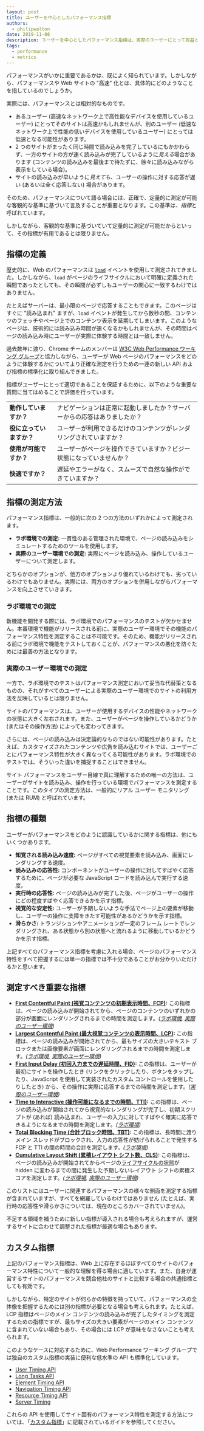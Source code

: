 ```yaml
---
layout: post
title: ユーザーを中心としたパフォーマンス指標
authors:
  - philipwalton
date: 2019-11-08
description: ユーザーを中心としたパフォーマンス指標は、実際のユーザーにとって有益となる方法でサイトのエクスペリエンスを理解し、改善するための重要なツールです。
tags:
  - performance
  - metrics
---
```


パフォーマンスがいかに重要であるかは、既によく知られています。しかしながら、パフォーマンスや Web サイトの "高速" 化とは、具体的にどのようなことを指しているのでしょうか。

実際には、パフォーマンスとは相対的なものです。

- あるユーザー (高速なネットワーク上で高性能なデバイスを使用しているユーザー) にとってそのサイトは高速かもしれませんが、別のユーザー (低速なネットワーク上で性能の低いデバイスを使用しているユーザー) にとっては低速となる可能性があります。
- 2 つのサイトがまったく同じ時間で読み込みを完了しているにもかかわらず、一方のサイトの方が速く読み込みが完了しているように*見える*場合があります (コンテンツの読み込みを最後まで待たずに、徐々に読み込みながら表示をしている場合)。
- サイトの読み込みが早いように*見えても*、ユーザーの操作に対する応答が遅い (あるいは全く応答しない) 場合があります。

そのため、パフォーマンスについて語る場合には、正確で、定量的に測定が可能な客観的な基準に基づいて言及することが重要となります。この基準は、*指標*と呼ばれています。

しかしながら、客観的な基準に基づいていて定量的に測定が可能だからといって、その指標が有用であるとは限りません。

## 指標の定義

歴史的に、Web のパフォーマンスは <code>[load](https://developer.mozilla.org/docs/Web/API/Window/load_event)</code> イベントを使用して測定されてきました。しかしながら、<code>load</code> がページのライフサイクルにおいて明確に定義された瞬間であったとしても、その瞬間が必ずしもユーザーの関心に一致するわけではありません。

たとえばサーバーは、最小限のページで応答することもできます。このページはすぐに "読み込まれ" ますが、`load` イベントが発生してから数秒の間、コンテンツのフェッチやページ上でのコンテンツ表示を延期してしまいます。このようなページは、技術的には読み込み時間が速くなるかもしれませんが、その時間はページの読み込み時にユーザーが実際に体験する時間とは一致しません。

過去数年に渡り、Chrome チームのメンバーは [W3C Web Performance ワーキング グループ](https://www.w3.org/webperf/)と協力しながら、ユーザーが Web ページのパフォーマンスをどのように体験するかについてより正確な測定を行うための一連の新しい API および指標の標準化に取り組んできました。

指標がユーザーにとって適切であることを保証するために、以下のような重要な質問に当てはめることで評価を行っています。

<table id="questions">
  <tr>
    <td><strong>動作していますか？</strong></td>
    <td>ナビゲーションは正常に起動しましたか？サーバーからの応答はありましたか？</td>
  </tr>
  <tr>
    <td><strong>役に立っていますか？</strong></td>
    <td>ユーザーが利用できるだけのコンテンツがレンダリングされていますか？</td>
  </tr>
  <tr>
    <td><strong>使用が可能ですか？</strong></td>
    <td>ユーザーがページを操作できていますか？ビジー状態になっていませんか？</td>
  </tr>
  <tr>
    <td><strong>快適ですか？</strong></td>
    <td>遅延やエラーがなく、スムーズで自然な操作ができていますか？</td>
  </tr>
</table>

## 指標の測定方法

パフォーマンス指標は、一般的に次の 2 つの方法のいずれかによって測定されます。

- **ラボ環境での測定:** 一貫性のある管理された環境で、ページの読み込みをシミュレートするためのツールを使用します。
- **実際のユーザー環境での測定:** 実際にページを読み込み、操作しているユーザーについて測定します。

どちらかのオプションが、他方のオプションより優れているわけでも、劣っているわけでもありません。実際には、両方のオプションを併用しながらパフォーマンスを向上させていきます。

### ラボ環境での測定

新機能を開発する際には、ラボ環境でのパフォーマンスのテストが欠かせません。本番環境で機能がリリースされる前に、実際のユーザー環境でその機能のパフォーマンス特性を測定することは不可能です。そのため、機能がリリースされる前にラボ環境で機能をテストしておくことが、パフォーマンスの悪化を防ぐためには最善の方法となります。

### 実際のユーザー環境での測定

一方で、ラボ環境でのテストはパフォーマンス測定において妥当な代替策となるものの、それがすべてのユーザーによる実際のユーザー環境でのサイトの利用方法を反映しているとは限りません。

サイトのパフォーマンスは、ユーザーが使用するデバイスの性能やネットワークの状態に大きく左右されます。また、ユーザーがページを操作しているかどうか (またはその操作方法) によっても変わってきます。

さらには、ページの読み込みは決定論的なものではない可能性があります。たとえば、カスタマイズされたコンテンツや広告を読み込むサイトでは、ユーザーごとにパフォーマンス特性が大きく異なってくる可能性があります。ラボ環境でのテストでは、そういった違いを捕捉することはできません。

サイト パフォーマンスをユーザー目線で真に理解するための唯一の方法は、ユーザーがサイトを読み込み、操作を行っている環境でパフォーマンスを測定することです。このタイプの測定方法は、一般的にリアル ユーザー モニタリング (または RUM) と呼ばれています。

## 指標の種類

ユーザーがパフォーマンスをどのように認識しているかに関する指標は、他にもいくつかあります。

- **知覚される読み込み速度:** ページがすべての視覚要素を読み込み、画面にレンダリングする速度。
- **読み込みの応答性:** コンポーネントがユーザーの操作に対してすばやく応答するために、ページが必要な JavaScript コードを読み込んで実行する速度。
- **実行時の応答性:** ページの読み込みが完了した後、ページがユーザーの操作にどの程度すばやく応答できるかを示す指標。
- **視覚的な安定性:** ユーザーが予期しないような手法でページ上の要素が移動し、ユーザーの操作に支障をきたす可能性があるかどうかを示す指標。
- **滑らかさ:** トランジションやアニメーションが一定のフレーム レートでレンダリングされ、ある状態から別の状態へと流れるように移動しているかどうかを示す指標。

上記すべてのパフォーマンス指標を考慮に入れる場合、ページのパフォーマンス特性をすべて把握するには単一の指標では不十分であることがお分かりいただけるかと思います。

## 測定すべき重要な指標

- **[First Contentful Paint (視覚コンテンツの初期表示時間、FCP)](/fcp/):** この指標は、ページの読み込みが開始されてから、ページのコンテンツのいずれかの部分が画面にレンダリングされるまでの時間を測定します。*([ラボ環境](#in-the-lab), [実際のユーザー環境](#in-the-field))*
- **[Largest Contentful Paint (最大視覚コンテンツの表示時間、LCP)](/lcp/):** この指標は、ページの読み込みが開始されてから、最もサイズの大きいテキスト ブロックまたは画像要素が画面にレンダリングされるまでの時間を測定します。*([ラボ環境](#in-the-lab), [実際のユーザー環境](#in-the-field))*
- **[First Input Delay (初回入力までの遅延時間、FID)](/fid/):** この指標は、ユーザーが最初にサイトを操作したとき (リンクをクリックしたり、ボタンをタップしたり、JavaScript を使用して実装されたカスタム コントロールを使用したりしたとき) から、その操作に実際に応答するまでの時間を測定します。*([実際のユーザー環境](#in-the-field))*
- **[Time to Interactive (操作可能になるまでの時間、TTI)](/tti/):** この指標は、ページの読み込みが開始されてから視覚的なレンダリングが完了し、初期スクリプトが (あれば) 読み込まれ、ユーザーの入力に対してすばやく確実に応答できるようになるまでの時間を測定します。*([ラボ環境](#in-the-lab))*
- **[Total Blocking Time (合計ブロック時間、TBT)](/tbt/):** この指標は、長時間に渡りメイン スレッドがブロックされ、入力の応答性が妨げられることで発生する FCP と TTI の間の時間の合計を測定します。*([ラボ環境](#in-the-lab))*
- **[Cumulative Layout Shift (累積レイアウト シフト数、CLS)](/cls/):** この指標は、ページの読み込みが開始されてからページの[ライフサイクルの状態](https://developer.chrome.com/blog/page-lifecycle-api/)が hidden に変わるまでの間に発生した予期しないレイアウト シフトの累積スコアを測定します。*([ラボ環境](#in-the-lab), [実際のユーザー環境](#in-the-field))*

このリストにはユーザーに関連するパフォーマンスの様々な側面を測定する指標が含まれていますが、すべてを網羅しているわけではありません (たとえば、実行時の応答性や滑らかさについては、現在のところカバーされていません)。

不足する領域を補うために新しい指標が導入される場合も考えられますが、運営するサイトに合わせて調整された指標が最適な場合もあります。

## カスタム指標

上記のパフォーマンス指標は、Web 上に存在するほぼすべてのサイトのパフォーマンス特性について一般的な理解を得る場合に適しています。また、自身が運営するサイトのパフォーマンスを競合他社のサイトと比較する場合の共通指標としても有効です。

しかしながら、特定のサイトが何らかの特徴を持っていて、パフォーマンスの全体像を把握するためには別の指標が必要となる場合も考えられます。たとえば、LCP 指標はページのメイン コンテンツの読み込みが完了したタイミングを測定するための指標ですが、最もサイズの大きい要素がページのメイン コンテンツに含まれていない場合もあり、その場合には LCP が意味をなさないことも考えられます。

このようなケースに対応するために、Web Performance ワーキング グループでは独自のカスタム指標の実装に便利な低水準の API も標準化しています。

- [User Timing API](https://w3c.github.io/user-timing/)
- [Long Tasks API](https://w3c.github.io/longtasks/)
- [Element Timing API](https://wicg.github.io/element-timing/)
- [Navigation Timing API](https://w3c.github.io/navigation-timing/)
- [Resource Timing API](https://w3c.github.io/resource-timing/)
- [Server Timing](https://w3c.github.io/server-timing/)

これらの API を使用してサイト固有のパフォーマンス特性を測定する方法については、「[カスタム指標](/custom-metrics/)」に記載されているガイドを参照してください。
